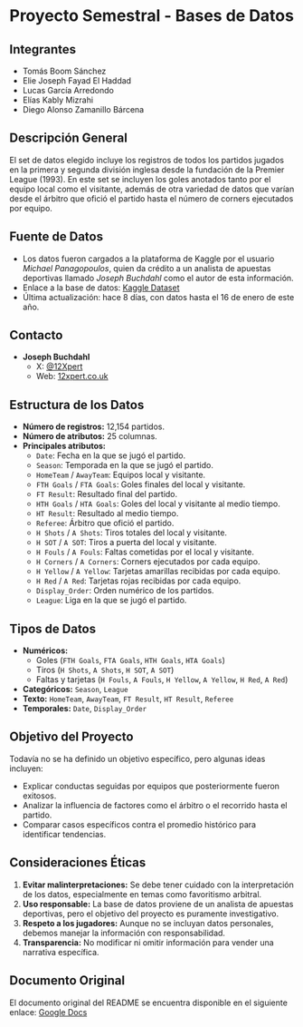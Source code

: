 # Proyecto Semestral - Bases de Datos

## Integrantes
- Tomás Boom Sánchez
- Elie Joseph Fayad El Haddad
- Lucas García Arredondo
- Elías Kably Mizrahi
- Diego Alonso Zamanillo Bárcena

## Descripción General
El set de datos elegido incluye los registros de todos los partidos jugados en la primera y segunda división inglesa desde la fundación de la Premier League (1993). En este set se incluyen los goles anotados tanto por el equipo local como el visitante, además de otra variedad de datos que varían desde el árbitro que ofició el partido hasta el número de corners ejecutados por equipo.

## Fuente de Datos
- Los datos fueron cargados a la plataforma de Kaggle por el usuario *Michael Panagopoulos*, quien da crédito a un analista de apuestas deportivas llamado *Joseph Buchdahl* como el autor de esta información.
- Enlace a la base de datos: [Kaggle Dataset](https://www.kaggle.com/datasets/panaaaaa/english-premier-league-and-championship-full-dataset)
- Última actualización: hace 8 días, con datos hasta el 16 de enero de este año.
  
## Contacto
- **Joseph Buchdahl**
  - X: [@12Xpert](https://x.com/12Xpert)
  - Web: [12xpert.co.uk](http://12xpert.co.uk/)


## Estructura de los Datos
- **Número de registros:** 12,154 partidos.
- **Número de atributos:** 25 columnas.
- **Principales atributos:**
  - `Date`: Fecha en la que se jugó el partido.
  - `Season`: Temporada en la que se jugó el partido.
  - `HomeTeam` / `AwayTeam`: Equipos local y visitante.
  - `FTH Goals` / `FTA Goals`: Goles finales del local y visitante.
  - `FT Result`: Resultado final del partido.
  - `HTH Goals` / `HTA Goals`: Goles del local y visitante al medio tiempo.
  - `HT Result`: Resultado al medio tiempo.
  - `Referee`: Árbitro que ofició el partido.
  - `H Shots` / `A Shots`: Tiros totales del local y visitante.
  - `H SOT` / `A SOT`: Tiros a puerta del local y visitante.
  - `H Fouls` / `A Fouls`: Faltas cometidas por el local y visitante.
  - `H Corners` / `A Corners`: Corners ejecutados por cada equipo.
  - `H Yellow` / `A Yellow`: Tarjetas amarillas recibidas por cada equipo.
  - `H Red` / `A Red`: Tarjetas rojas recibidas por cada equipo.
  - `Display_Order`: Orden numérico de los partidos.
  - `League`: Liga en la que se jugó el partido.

## Tipos de Datos
- **Numéricos:**
  - Goles (`FTH Goals`, `FTA Goals`, `HTH Goals`, `HTA Goals`)
  - Tiros (`H Shots`, `A Shots`, `H SOT`, `A SOT`)
  - Faltas y tarjetas (`H Fouls`, `A Fouls`, `H Yellow`, `A Yellow`, `H Red`, `A Red`)
- **Categóricos:** `Season`, `League`
- **Texto:** `HomeTeam`, `AwayTeam`, `FT Result`, `HT Result`, `Referee`
- **Temporales:** `Date`, `Display_Order` 

## Objetivo del Proyecto
Todavía no se ha definido un objetivo específico, pero algunas ideas incluyen:
- Explicar conductas seguidas por equipos que posteriormente fueron exitosos.
- Analizar la influencia de factores como el árbitro o el recorrido hasta el partido.
- Comparar casos específicos contra el promedio histórico para identificar tendencias.

## Consideraciones Éticas
1. **Evitar malinterpretaciones:** Se debe tener cuidado con la interpretación de los datos, especialmente en temas como favoritismo arbitral.
2. **Uso responsable:** La base de datos proviene de un analista de apuestas deportivas, pero el objetivo del proyecto es puramente investigativo.
3. **Respeto a los jugadores:** Aunque no se incluyan datos personales, debemos manejar la información con responsabilidad.
4. **Transparencia:** No modificar ni omitir información para vender una narrativa específica.

## Documento Original
El documento original del README se encuentra disponible en el siguiente enlace:
[Google Docs](https://docs.google.com/document/d/1ocWNt2jsjXCbEbQaHWimSCtk3GeR59I2_Rm1JIsG5bA/edit?usp=sharing)
